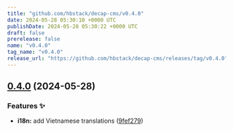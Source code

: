 ```yaml
---
title: "github.com/hbstack/decap-cms/v0.4.0"
date: 2024-05-28 05:30:10 +0000 UTC
publishDate: 2024-05-28 05:30:22 +0000 UTC
draft: false
prerelease: false
name: "v0.4.0"
tag_name: "v0.4.0"
release_url: "https://github.com/hbstack/decap-cms/releases/tag/v0.4.0"
---
```


## [0.4.0](https://github.com/hbstack/decap-cms/compare/v0.3.0...v0.4.0) (2024-05-28)


### Features ✨

* **i18n:** add Vietnamese translations ([9fef279](https://github.com/hbstack/decap-cms/commit/9fef279a3846dfe69ff113b871682562fb404250))

